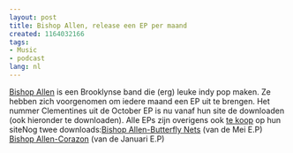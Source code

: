 ```yaml
---
layout: post
title: Bishop Allen, release een EP per maand
created: 1164032166
tags:
- Music
- podcast
lang: nl
---
```

[Bishop Allen](http://bishopallen.com) is een Brooklynse band die (erg) leuke indy pop maken. Ze hebben zich voorgenomen om iedere maand een EP uit te brengen. Het nummer Clementines uit de  October EP is nu vanaf hun site de downloaden (ook hieronder te downloaden). Alle EPs zijn overigens ook [te koop](http://bishopallen.com/store_front.php) op hun siteNog twee downloads:[Bishop Allen-Butterfly Nets](http://www.bishopallen.com/music/ButterflyNets.mp3) (van de Mei E.P)<br />[Bishop Allen-Corazon](http://bishopallen.com/music/Corazon.mp3) (van de Januari E.P)<!--break-->
